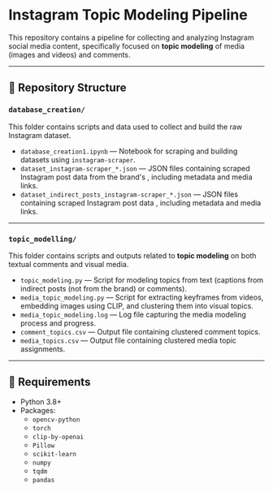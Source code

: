 # Instagram Topic Modeling Pipeline

This repository contains a pipeline for collecting and analyzing Instagram social media content, specifically focused on **topic modeling** of media (images and videos) and comments.

---

## 📁 Repository Structure

### `database_creation/`
This folder contains scripts and data used to collect and build the raw Instagram dataset.

- `database_creation1.ipynb` — Notebook for scraping and building datasets using `instagram-scraper`.
- `dataset_instagram-scraper_*.json` — JSON files containing scraped Instagram post data from the brand's , including metadata and media links.
- `dataset_indirect_posts_instagram-scraper_*.json` — JSON files containing scraped Instagram post data , including metadata and media links.

---

### `topic_modelling/`
This folder contains scripts and outputs related to **topic modeling** on both textual comments and visual media.

- `topic_modeling.py` — Script for modeling topics from text (captions from indirect posts (not from the brand) or comments).
- `media_topic_modeling.py` — Script for extracting keyframes from videos, embedding images using CLIP, and clustering them into visual topics.
- `media_topic_modeling.log` — Log file capturing the media modeling process and progress.
- `comment_topics.csv` — Output file containing clustered comment topics.
- `media_topics.csv` — Output file containing clustered media topic assignments.

---

## 🔧 Requirements

- Python 3.8+
- Packages:
  - `opencv-python`
  - `torch`
  - `clip-by-openai`
  - `Pillow`
  - `scikit-learn`
  - `numpy`
  - `tqdm`
  - `pandas`
